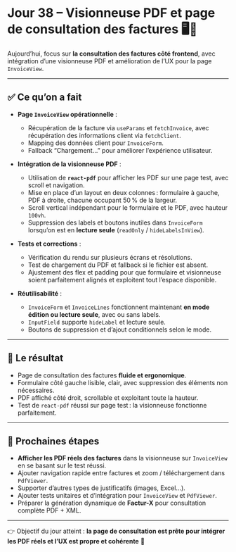 # Jour 38 – Visionneuse PDF et page de consultation des factures 🖥️📄

Aujourd’hui, focus sur **la consultation des factures côté frontend**, avec intégration d’une visionneuse PDF et amélioration de l’UX pour la page `InvoiceView`.

---

## ✅ Ce qu’on a fait

- **Page `InvoiceView` opérationnelle** :  
  - Récupération de la facture via `useParams` et `fetchInvoice`, avec récupération des informations client via `fetchClient`.  
  - Mapping des données client pour `InvoiceForm`.  
  - Fallback “Chargement…” pour améliorer l’expérience utilisateur.

- **Intégration de la visionneuse PDF** :  
  - Utilisation de **`react-pdf`** pour afficher les PDF sur une page test, avec scroll et navigation.  
  - Mise en place d’un layout en deux colonnes : formulaire à gauche, PDF à droite, chacune occupant 50 % de la largeur.  
  - Scroll vertical indépendant pour le formulaire et le PDF, avec hauteur `100vh`.  
  - Suppression des labels et boutons inutiles dans `InvoiceForm` lorsqu’on est en **lecture seule** (`readOnly` / `hideLabelsInView`).

- **Tests et corrections** :  
  - Vérification du rendu sur plusieurs écrans et résolutions.  
  - Test de chargement du PDF et fallback si le fichier est absent.  
  - Ajustement des flex et padding pour que formulaire et visionneuse soient parfaitement alignés et exploitent tout l’espace disponible.

- **Réutilisabilité** :  
  - `InvoiceForm` et `InvoiceLines` fonctionnent maintenant **en mode édition ou lecture seule**, avec ou sans labels.  
  - `InputField` supporte `hideLabel` et lecture seule.  
  - Boutons de suppression et d’ajout conditionnels selon le mode.

---

## 💪 Le résultat

- Page de consultation des factures **fluide et ergonomique**.  
- Formulaire côté gauche lisible, clair, avec suppression des éléments non nécessaires.  
- PDF affiché côté droit, scrollable et exploitant toute la hauteur.  
- Test de `react-pdf` réussi sur page test : la visionneuse fonctionne parfaitement.

---

## 📌 Prochaines étapes

- **Afficher les PDF réels des factures** dans la visionneuse sur `InvoiceView` en se basant sur le test réussi.  
- Ajouter navigation rapide entre factures et zoom / téléchargement dans `PdfViewer`.  
- Supporter d’autres types de justificatifs (images, Excel…).  
- Ajouter tests unitaires et d’intégration pour `InvoiceView` et `PdfViewer`.  
- Préparer la génération dynamique de **Factur-X** pour consultation complète PDF + XML.

---

👉 Objectif du jour atteint : **la page de consultation est prête pour intégrer les PDF réels et l’UX est propre et cohérente** 🚀
